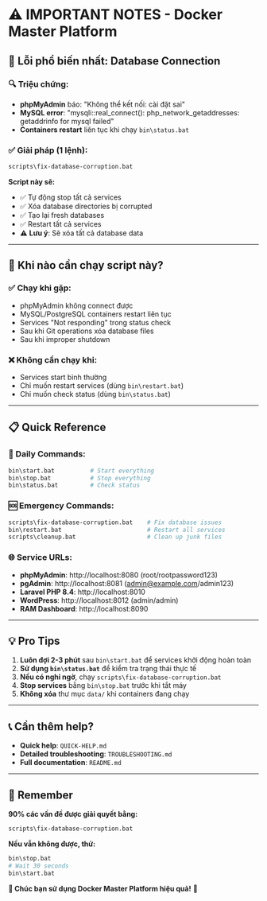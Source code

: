 # ⚠️ IMPORTANT NOTES - Docker Master Platform

## 🚨 Lỗi phổ biến nhất: Database Connection

### 🔍 Triệu chứng:
- **phpMyAdmin** báo: "Không thể kết nối: cài đặt sai"
- **MySQL error**: "mysqli::real_connect(): php_network_getaddresses: getaddrinfo for mysql failed"
- **Containers restart** liên tục khi chạy `bin\status.bat`

### ✅ Giải pháp (1 lệnh):
```bash
scripts\fix-database-corruption.bat
```

**Script này sẽ:**
- ✅ Tự động stop tất cả services
- ✅ Xóa database directories bị corrupted
- ✅ Tạo lại fresh databases
- ✅ Restart tất cả services
- ⚠️ **Lưu ý**: Sẽ xóa tất cả database data

---

## 🎯 Khi nào cần chạy script này?

### ✅ Chạy khi gặp:
- phpMyAdmin không connect được
- MySQL/PostgreSQL containers restart liên tục
- Services "Not responding" trong status check
- Sau khi Git operations xóa database files
- Sau khi improper shutdown

### ❌ Không cần chạy khi:
- Services start bình thường
- Chỉ muốn restart services (dùng `bin\restart.bat`)
- Chỉ muốn check status (dùng `bin\status.bat`)

---

## 📋 Quick Reference

### 🚀 Daily Commands:
```bash
bin\start.bat          # Start everything
bin\stop.bat           # Stop everything  
bin\status.bat         # Check status
```

### 🆘 Emergency Commands:
```bash
scripts\fix-database-corruption.bat    # Fix database issues
bin\restart.bat                        # Restart all services
scripts\cleanup.bat                    # Clean up junk files
```

### 🌐 Service URLs:
- **phpMyAdmin**: http://localhost:8080 (root/rootpassword123)
- **pgAdmin**: http://localhost:8081 (admin@example.com/admin123)
- **Laravel PHP 8.4**: http://localhost:8010
- **WordPress**: http://localhost:8012 (admin/admin)
- **RAM Dashboard**: http://localhost:8090

---

## 💡 Pro Tips

1. **Luôn đợi 2-3 phút** sau `bin\start.bat` để services khởi động hoàn toàn
2. **Sử dụng `bin\status.bat`** để kiểm tra trạng thái thực tế
3. **Nếu có nghi ngờ**, chạy `scripts\fix-database-corruption.bat`
4. **Stop services** bằng `bin\stop.bat` trước khi tắt máy
5. **Không xóa** thư mục `data/` khi containers đang chạy

---

## 📞 Cần thêm help?

- **Quick help**: `QUICK-HELP.md`
- **Detailed troubleshooting**: `TROUBLESHOOTING.md`
- **Full documentation**: `README.md`

---

## 🎯 Remember

**90% các vấn đề được giải quyết bằng:**
```bash
scripts\fix-database-corruption.bat
```

**Nếu vẫn không được, thử:**
```bash
bin\stop.bat
# Wait 30 seconds
bin\start.bat
```

**🚀 Chúc bạn sử dụng Docker Master Platform hiệu quả!** 🎉
